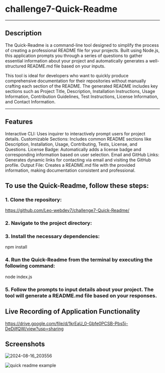 
# challenge7-Quick-Readme

---

## Description

The Quick-Readme is a command-line tool designed to simplify the process of creating a professional README file for your projects. Built using Node.js, this application prompts you through a series of questions to gather essential information about your project and automatically generates a well-structured README.md file based on your inputs.

This tool is ideal for developers who want to quickly produce comprehensive documentation for their repositories without manually crafting each section of the README. The generated README includes key sections such as Project Title, Description, Installation Instructions, Usage Information, Contribution Guidelines, Test Instructions, License Information, and Contact Information.


---

## Features

Interactive CLI: Uses inquirer to interactively prompt users for project details.
Customizable Sections: Includes common README sections like Description, Installation, Usage, Contributing, Tests, License, and Questions.
License Badge: Automatically adds a license badge and corresponding information based on user selection.
Email and GitHub Links: Generates dynamic links for contacting via email and visiting the GitHub profile.
Output File: Creates a README.md file with the provided information, making documentation consistent and professional.





## To use the Quick-Readme, follow these steps:

### 1. Clone the repository: 

https://github.com/Leo-webdev7/challenge7-Quick-Readme/

### 2. Navigate to the project directory:

### 3. Install the necessary dependencies:

npm install

### 4. Run the Quick-Readme from the terminal by executing the following command:

node index.js

### 5. Follow the prompts to input details about your project. The tool will generate a README.md file based on your responses.




## Live Recording of Application Functionality

https://drive.google.com/file/d/1krEaU_0-Gbfe0PCSB-Pbs5i-DeDjlfQW/view?usp=sharing




## Screenshots

![2024-08-16_203556](https://github.com/user-attachments/assets/da7ff843-cac5-4364-b5ee-a09a90411fd7)

![quick readme example](https://github.com/user-attachments/assets/574470b4-4b8f-4ee0-85da-a40ca3040173)



